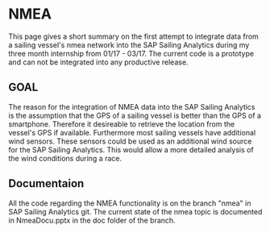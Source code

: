 # NMEA
This page gives a short summary on the first attempt to integrate data from a sailing vessel's nmea network into the SAP Sailing Analytics during my three month internship from 01/17 - 03/17. The current code is a prototype and can not be integrated into any productive release.

## GOAL
The reason for the integration of NMEA data into the SAP Sailing Analytics is the assumption that the GPS of a sailing vessel is better than the GPS of a smartphone. Therefore it desireable to retrieve the location from the vessel's GPS if available. Furthermore most sailing vessels have additional wind sensors. These sensors could be used as an additional wind source for the SAP Sailing Analytics. This would allow a more detailed analysis of the wind conditions during a race.

## Documentaion
All the code regarding the NMEA functionality is on the branch "nmea" in SAP Sailing Analytics git. The current state of the nmea topic is documented in NmeaDocu.pptx in the doc folder of the branch.